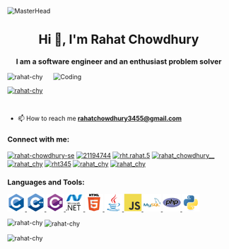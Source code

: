 ![MasterHead](https://i.pinimg.com/originals/0f/25/e4/0f25e4668c1c7740b5ed41835339d67f.gif)
<h1 align="center">Hi 👋, I'm Rahat Chowdhury</h1>
<h3 align="center">I am a software engineer and an enthusiast problem solver</h3>
<img align="right" alt="Coding" width="400" src="https://camo.githubusercontent.com/40165a147c3dcea0fa1db780bb533fc5f98546ccfb9d5d05ddb2f429277f5348/68747470733a2f2f616e616c7974696373696e6469616d61672e636f6d2f77702d636f6e74656e742f75706c6f6164732f323031382f31322f646576656c6f7065722d6472696262626c652e676966">

<p align="left"> <img src="https://komarev.com/ghpvc/?username=rahat-chy&label=Profile%20views&color=0e75b6&style=flat" alt="rahat-chy" /> </p>

<p align="left"> <a href="https://github.com/ryo-ma/github-profile-trophy"><img src="https://github-profile-trophy.vercel.app/?username=rahat-chy" alt="rahat-chy" /></a> </p>

<p align="left"> <a href="https://twitter.com/" target="blank"><img src="https://img.shields.io/twitter/follow/?logo=twitter&style=for-the-badge" alt="" /></a> </p>

- 📫 How to reach me **rahatchowdhury3455@gmail.com**

<h3 align="left">Connect with me:</h3>
<p align="left">
<a href="https://linkedin.com/in/rahat-chowdhury-se" target="blank"><img align="center" src="https://raw.githubusercontent.com/rahuldkjain/github-profile-readme-generator/master/src/images/icons/Social/linked-in-alt.svg" alt="rahat-chowdhury-se" height="30" width="40" /></a>
<a href="https://stackoverflow.com/users/21194744" target="blank"><img align="center" src="https://raw.githubusercontent.com/rahuldkjain/github-profile-readme-generator/master/src/images/icons/Social/stack-overflow.svg" alt="21194744" height="30" width="40" /></a>
<a href="https://fb.com/rht.rahat.5" target="blank"><img align="center" src="https://raw.githubusercontent.com/rahuldkjain/github-profile-readme-generator/master/src/images/icons/Social/facebook.svg" alt="rht.rahat.5" height="30" width="40" /></a>
<a href="https://instagram.com/rahat_chowdhury__" target="blank"><img align="center" src="https://raw.githubusercontent.com/rahuldkjain/github-profile-readme-generator/master/src/images/icons/Social/instagram.svg" alt="rahat_chowdhury__" height="30" width="40" /></a>
<a href="https://www.codechef.com/users/rahat_chy" target="blank"><img align="center" src="https://cdn.jsdelivr.net/npm/simple-icons@3.1.0/icons/codechef.svg" alt="rahat_chy" height="30" width="40" /></a>
<a href="https://www.hackerrank.com/rht345" target="blank"><img align="center" src="https://raw.githubusercontent.com/rahuldkjain/github-profile-readme-generator/master/src/images/icons/Social/hackerrank.svg" alt="rht345" height="30" width="40" /></a>
<a href="https://codeforces.com/profile/rahat_chy" target="blank"><img align="center" src="https://raw.githubusercontent.com/rahuldkjain/github-profile-readme-generator/master/src/images/icons/Social/codeforces.svg" alt="rahat_chy" height="30" width="40" /></a>
<a href="https://www.leetcode.com/rahat_chy" target="blank"><img align="center" src="https://raw.githubusercontent.com/rahuldkjain/github-profile-readme-generator/master/src/images/icons/Social/leet-code.svg" alt="rahat_chy" height="30" width="40" /></a>
</p>

<h3 align="left">Languages and Tools:</h3>
<p align="left"> <a href="https://www.cprogramming.com/" target="_blank" rel="noreferrer"> <img src="https://raw.githubusercontent.com/devicons/devicon/master/icons/c/c-original.svg" alt="c" width="40" height="40"/> </a> <a href="https://www.w3schools.com/cpp/" target="_blank" rel="noreferrer"> <img src="https://raw.githubusercontent.com/devicons/devicon/master/icons/cplusplus/cplusplus-original.svg" alt="cplusplus" width="40" height="40"/> </a> <a href="https://www.w3schools.com/cs/" target="_blank" rel="noreferrer"> <img src="https://raw.githubusercontent.com/devicons/devicon/master/icons/csharp/csharp-original.svg" alt="csharp" width="40" height="40"/> </a> <a href="https://dotnet.microsoft.com/" target="_blank" rel="noreferrer"> <img src="https://raw.githubusercontent.com/devicons/devicon/master/icons/dot-net/dot-net-original-wordmark.svg" alt="dotnet" width="40" height="40"/> </a> <a href="https://www.w3.org/html/" target="_blank" rel="noreferrer"> <img src="https://raw.githubusercontent.com/devicons/devicon/master/icons/html5/html5-original-wordmark.svg" alt="html5" width="40" height="40"/> </a> <a href="https://www.java.com" target="_blank" rel="noreferrer"> <img src="https://raw.githubusercontent.com/devicons/devicon/master/icons/java/java-original.svg" alt="java" width="40" height="40"/> </a> <a href="https://developer.mozilla.org/en-US/docs/Web/JavaScript" target="_blank" rel="noreferrer"> <img src="https://raw.githubusercontent.com/devicons/devicon/master/icons/javascript/javascript-original.svg" alt="javascript" width="40" height="40"/> </a> <a href="https://www.mysql.com/" target="_blank" rel="noreferrer"> <img src="https://raw.githubusercontent.com/devicons/devicon/master/icons/mysql/mysql-original-wordmark.svg" alt="mysql" width="40" height="40"/> </a> <a href="https://www.php.net" target="_blank" rel="noreferrer"> <img src="https://raw.githubusercontent.com/devicons/devicon/master/icons/php/php-original.svg" alt="php" width="40" height="40"/> </a> <a href="https://www.python.org" target="_blank" rel="noreferrer"> <img src="https://raw.githubusercontent.com/devicons/devicon/master/icons/python/python-original.svg" alt="python" width="40" height="40"/> </a> </p>

<p><img align="left" src="https://github-readme-stats.vercel.app/api/top-langs?username=rahat-chy&show_icons=true&locale=en&layout=compact" alt="rahat-chy" /></p>

<p>&nbsp;<img align="center" src="https://github-readme-stats.vercel.app/api?username=rahat-chy&show_icons=true&locale=en" alt="rahat-chy" /></p>

<p><img align="center" src="https://github-readme-streak-stats.herokuapp.com/?user=rahat-chy&" alt="rahat-chy" /></p>
